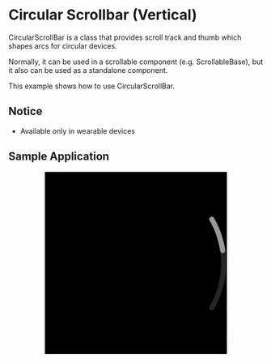# Circular Scrollbar (Vertical)

CircularScrollBar is a class that provides scroll track and thumb which shapes arcs for circular devices.

Normally, it can be used in a scrollable component (e.g. ScrollableBase), but it also can be used as a standalone component.

This example shows how to use CircularScrollBar.

## Notice
* Available only in wearable devices

## Sample Application
<div style="text-align:center;width:100%;"><img src="./res/preview.gif" /></div>
